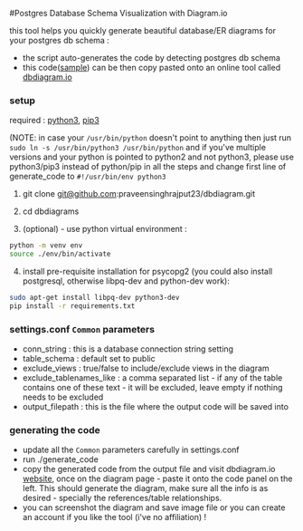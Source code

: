 #Postgres Database Schema Visualization with Diagram.io

this tool helps you quickly generate beautiful database/ER diagrams for your postgres db schema :

- the script auto-generates the code by detecting postgres db schema
- this code([sample](sample_output)) can be then copy pasted onto an online tool called [dbdiagram.io](https://dbdiagram.io/d)

### setup

required : [python3](https://docs.python-guide.org/starting/install3/linux/), [pip3](https://linuxize.com/post/how-to-install-pip-on-ubuntu-18.04/)

(NOTE: in case your `/usr/bin/python` doesn't point to anything then just run `sudo ln -s /usr/bin/python3 /usr/bin/python` and if you've multiple versions and your python is pointed to python2 and not python3, please use python3/pip3 instead of python/pip in all the steps and change first line of generate_code to `#!/usr/bin/env python3`

1. git clone git@github.com:praveensinghrajput23/dbdiagram.git

2. cd dbdiagrams

3. (optional) - use python virtual environment :

```bash
python -m venv env
source ./env/bin/activate
```

4. install pre-requisite installation for psycopg2 (you could also install postgresql, otherwise libpq-dev and python-dev work):

```bash
sudo apt-get install libpq-dev python3-dev
pip install -r requirements.txt
```

### settings.conf `Common` parameters

- conn_string : this is a database connection string setting
- table_schema : default set to public
- exclude_views : true/false to include/exclude views in the diagram
- exclude_tablenames_like : a comma separated list - if any of the table contains one of these text - it will be excluded, leave empty if nothing needs to be excluded
- output_filepath : this is the file where the output code will be saved into

### generating the code

- update all the `Common` parameters carefully in settings.conf
- run ./generate_code
- copy the generated code from the output file and visit dbdiagram.io [website](https://dbdiagram.io/d), once on the diagram page - paste it onto the code panel on the left. This should generate the diagram, make sure all the info is as desired - specially the references/table relationships.
- you can screenshot the diagram and save image file or you can create an account if you like the tool (i've no affiliation) !
